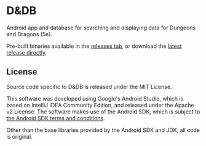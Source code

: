 D&DB
====

Android app and database for searching and displaying data for Dungeons and Dragons (5e).

Pre-built binaries available in the [releases tab](https://github.com/dseguin/dndb/releases/tag/v0.1.0), or download the [latest release directly](https://github.com/dseguin/dndb/releases/download/v0.1.0/dndb-androidapi19-0.1.0.apk).

License
-------

Source code specific to D&DB is released under the MIT License.

This software was developed using Google's Android Studio, which is based on IntelliJ IDEA Community Edition, and released under the Apache v2 License. The software makes use of the Android SDK, which is subject to [the Android SDK terms and conditions](https://developer.android.com/studio/terms).

Other than the base libraries provided by the Android SDK and JDK, all code is original.

